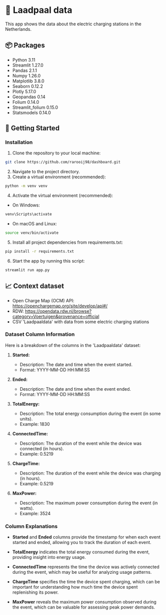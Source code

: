 # 🔌 Laadpaal data
This app shows the data about the electric charging stations in the Netherlands.

## 📦 Packages

- Python 3.11
- Streamlit 1.27.0
- Pandas 2.1.1
- Numpy 1.26.0
- Matplotlib 3.8.0
- Seaborn 0.12.2
- Plotly 5.17.0
- Geopandas 0.14
- Folium 0.14.0
- Streamlit_folium 0.15.0
- Statsmodels 0.14.0

## 🚀 Getting Started

### Installation

1. Clone the repository to your local machine: 
```bash
git clone https://github.com/rarooij98/dashboard.git
```
2. Navigate to the project directory.
3. Create a virtual environment (recommended):
```bash
python -m venv venv
```
4. Activate the virtual environment (recommended):
- On Windows:
```bash
venv\Scripts\activate
```
- On macOS and Linux:
```bash
source venv/bin/activate
```
5. Install all project dependencies from requirements.txt:
```bash
pip install -r requirements.txt
```
6. Start the app by running this script:
```bash
streamlit run app.py
```

## 📈 Context dataset
* Open Charge Map (OCM) API: https://openchargemap.org/site/develop/api#/
* RDW: https://opendata.rdw.nl/browse?category=Voertuigen&provenance=official
* CSV 'Laadpaaldata' with data from some electric charging stations

### Dataset Column Information

Here is a breakdown of the columns in the 'Laadpaaldata' dataset:

1. **Started:** 
   - Description: The date and time when the event started.
   - Format: YYYY-MM-DD HH:MM:SS

2. **Ended:** 
   - Description: The date and time when the event ended.
   - Format: YYYY-MM-DD HH:MM:SS

3. **TotalEnergy:** 
   - Description: The total energy consumption during the event (in some units).
   - Example: 1830

4. **ConnectedTime:** 
   - Description: The duration of the event while the device was connected (in hours).
   - Example: 0.5219

5. **ChargeTime:** 
   - Description: The duration of the event while the device was charging (in hours).
   - Example: 0.5219

6. **MaxPower:** 
   - Description: The maximum power consumption during the event (in watts).
   - Example: 3524

### Column Explanations

- **Started** and **Ended** columns provide the timestamp for when each event started and ended, allowing you to track the duration of each event.

- **TotalEnergy** indicates the total energy consumed during the event, providing insight into energy usage.

- **ConnectedTime** represents the time the device was actively connected during the event, which may be useful for analyzing usage patterns.

- **ChargeTime** specifies the time the device spent charging, which can be important for understanding how much time the device spent replenishing its power.

- **MaxPower** reveals the maximum power consumption observed during the event, which can be valuable for assessing peak power demands.


